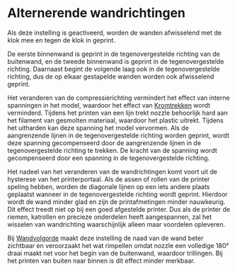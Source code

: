 Alternerende wandrichtingen
====
Als deze instelling is geactiveerd, worden de wanden afwisselend met de klok mee en tegen de klok in geprint.

De eerste binnenwand is geprint in de tegenovergestelde richting van de buitenwand, en de tweede binnenwand is geprint in de tegenovergestelde richting. Daarnaast begint de volgende laag ook in de tegenovergestelde richting, dus de op elkaar gestapelde wanden worden ook afwisselend geprint.

Het veranderen van de compressierichting vermindert het effect van interne spanningen in het model, waardoor het effect van [Kromtrekken](../troubleshooting/warping.md) wordt verminderd. Tijdens het printen van een lijn trekt nozzle behoorlijk hard aan het filament van gesmolten materiaal, waardoor het plastic uitrekt. Tijdens het uitharden kan deze spanning het model vervormen. Als de aangrenzende lijnen in de tegenovergestelde richting worden geprint, wordt deze spanning gecompenseerd door de aangrenzende lijnen in de tegenovergestelde richting te trekken. De kracht van de spanning wordt gecompenseerd door een spanning in de tegenovergestelde richting.

Het nadeel van het veranderen van de wandrichtingen komt voort uit de hysterese van het printerportaal. Als de assen of rollen van de printer speling hebben, worden de diagonale lijnen op een iets andere plaats geplaatst wanneer in de tegenovergestelde richting wordt geprint. Hierdoor wordt de wand minder glad en zijn de printafmetingen minder nauwkeurig. Dit effect treedt niet op bij een goed afgestelde printer. Dus als de printer de riemen, katrollen en precieze onderdelen heeft aangespannen, zal het wisselen van wandrichting waarschijnlijk alleen maar voordelen opleveren.

Bij [Wandvolgorde](../shell/inset_direction.md) maakt deze instelling de naad van de wand beter zichtbaar en veroorzaakt het wat rimpellen omdat nozzle een volledige 180° draai maakt net voor het begin van de buitenwand, waardoor trillingen. Bij het printen van buiten naar binnen is dit effect minder merkbaar.